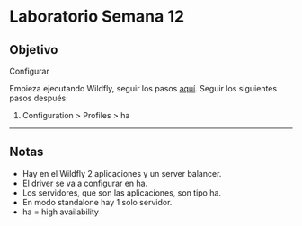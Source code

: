 # Laboratorio Semana 12

## Objetivo

Configurar

Empieza ejecutando Wildfly, seguir los pasos [aquí](Fundamentos%20-%20Wildfly.md).
Seguir los siguientes pasos después:

1. Configuration > Profiles > ha 

---
## Notas

- Hay en el Wildfly 2 aplicaciones y un server balancer.
- El driver se va a configurar en ha.
- Los servidores, que son las aplicaciones, son tipo ha.
- En modo standalone hay 1 solo servidor.
- ha = high availability